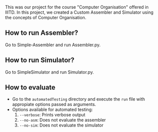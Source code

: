 This was our project for the course "Computer Organisation" offered in IIITD. In this project, we created a Custom Assembler and Simulator using the concepts of Computer Organisation.

## How to run Assembler?
Go to Simple-Assembler and run Assembler.py.

## How to run Simulator?
Go to SimpleSimulator and run Simulator.py.

## How to evaluate
* Go to the `automatedTesting` directory and execute the `run` file with appropiate options passed as arguments.
* Options available for automated testing:
	1. `--verbose`: Prints verbose output
	2. `--no-asm`: Does not evaluate the assembler
	3. `--no-sim`: Does not evaluate the simulator
